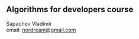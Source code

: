Algorithms for developers course
-------------------------------
Sapachev Vladimir  
email: nordream@gmail.com